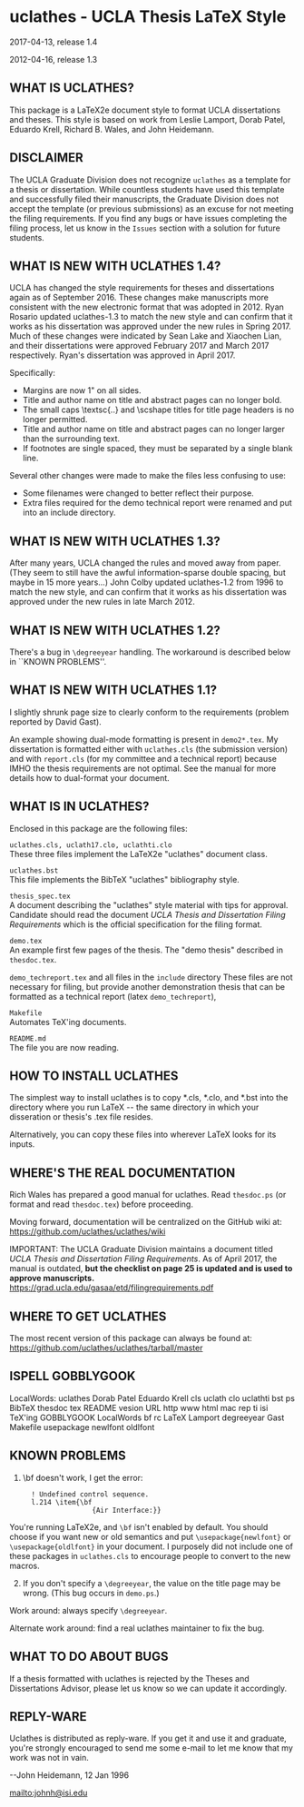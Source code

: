 
uclathes - UCLA Thesis LaTeX Style
==================================

2017-04-13, release 1.4

2012-04-16, release 1.3


WHAT IS UCLATHES?
-----------------

This package is a LaTeX2e document
style to format UCLA dissertations and theses.
This style is based on work from Leslie Lamport,
Dorab Patel, Eduardo Krell, Richard B. Wales, and John Heidemann.

DISCLAIMER
----------
The UCLA Graduate Division does not recognize `uclathes` as a template
for a thesis or dissertation. While countless students have used this
template and successfully filed their manuscripts, the Graduate
Division does not accept the template (or previous submissions) as an
excuse for not meeting the filing requirements. If you find any bugs
or have issues completing the filing process, let us know in the 
`Issues` section with a solution for future students.

WHAT IS NEW WITH UCLATHES 1.4?
------------------------------

UCLA has changed the style requirements for theses and dissertations
again as of September 2016. These changes make manuscripts more
consistent with the new electronic format that was adopted in 2012.
Ryan Rosario updated uclathes-1.3 to match the new style and can
confirm that it works as his dissertation was approved under the new
rules in Spring 2017. Much of these changes were indicated by
Sean Lake and Xiaochen Lian, and their dissertations were approved 
February 2017 and March 2017 respectively. Ryan's dissertation was
approved in April 2017.

Specifically:
- Margins are now 1" on all sides.
- Title and author name on title and abstract pages can no longer
  bold.
- The small caps \textsc{..} and \scshape titles for title page
  headers is no longer permitted.
- Title and author name on title and abstract pages can no longer
  larger than the surrounding text.
- If footnotes are single spaced, they must be separated by a single
  blank line.

Several other changes were made to make the files less confusing to use:

- Some filenames were changed to better reflect their purpose.
- Extra files required for the demo technical report were renamed 
  and put into an include directory. 

WHAT IS NEW WITH UCLATHES 1.3?
------------------------------

After many years, UCLA changed the rules and moved away from paper.
(They seem to still have the awful information-sparse double spacing,
but maybe in 15 more years...)
John Colby updated uclathes-1.2 from 1996 to match the new style,
and can confirm that it works as his dissertation was approved under the new rules in late March 2012.


WHAT IS NEW WITH UCLATHES 1.2?
------------------------------

There's a bug in `\degreeyear` handling.  The workaround is described
below in ``KNOWN PROBLEMS''.


WHAT IS NEW WITH UCLATHES 1.1?
------------------------------

I slightly shrunk page size to clearly conform to the requirements
(problem reported by David Gast).

An example showing dual-mode formatting is present in `demo2*.tex`.
My dissertation is formatted either with `uclathes.cls` (the submission
version) and with `report.cls` (for my committee and a technical report)
because IMHO the thesis requirements are not optimal.  See the manual
for more details how to dual-format your document.


WHAT IS IN UCLATHES?
--------------------

Enclosed in this package are the following files:


  `uclathes.cls, uclath17.clo, uclathti.clo`  
	These three files implement the LaTeX2e "uclathes" document class.

  `uclathes.bst`  
	This file implements the BibTeX "uclathes" bibliography style.

  `thesis_spec.tex`  
	A document describing the "uclathes" style material with tips for
	approval. Candidate should read the document
	*UCLA Thesis and Dissertation Filing Requirements* which is the
	official specification for the filing format.

  `demo.tex`  
	An example first few pages of the thesis. The "demo thesis" described
	in `thesdoc.tex`.

  `demo_techreport.tex` and all files in the `include` directory
	These files are not necessary for filing, but provide another demonstration thesis
	that can be formatted as a technical report (latex `demo_techreport`),

  `Makefile`  
	Automates TeX'ing documents.

  `README.md`  
	The file you are now reading.


HOW TO INSTALL UCLATHES
-----------------------

The simplest way to install uclathes is to copy *.cls, *.clo, and *.bst
into the directory where you run LaTeX -- the same directory in which your disseration or thesis's .tex file resides.

Alternatively, you can copy these files into wherever LaTeX looks
for its inputs.


WHERE'S THE REAL DOCUMENTATION
------------------------------

Rich Wales has prepared a good manual for uclathes.
Read `thesdoc.ps` (or format and read `thesdoc.tex`) before
proceeding.

Moving forward, documentation will be centralized on the GitHub wiki at: <https://github.com/uclathes/uclathes/wiki>

IMPORTANT: The UCLA Graduate Division maintains a document titled *UCLA Thesis and Dissertation Filing Requirements*. 
As of April 2017, the manual is outdated, **but the checklist on page 25 is updated and is used to approve manuscripts.**
<https://grad.ucla.edu/gasaa/etd/filingrequirements.pdf>

WHERE TO GET UCLATHES
---------------------

The most recent version of this package can always be found at:
<https://github.com/uclathes/uclathes/tarball/master>


ISPELL GOBBLYGOOK
-----------------

 LocalWords:  uclathes Dorab Patel Eduardo Krell cls uclath clo uclathti bst ps BibTeX thesdoc tex README vesion URL http www html mac rep ti isi TeX'ing GOBBLYGOOK LocalWords bf rc LaTeX Lamport degreeyear Gast Makefile usepackage newlfont oldlfont


KNOWN PROBLEMS
--------------

1. \bf doesn't work, I get the error:

         ! Undefined control sequence.
         l.214 \item{\bf
                        {Air Interface:}}
You're running LaTeX2e, and `\bf` isn't enabled by default.  You should
choose if you want new or old semantics and put `\usepackage{newlfont}`
or `\usepackage{oldlfont}` in your document.
I purposely did not include one of these packages in `uclathes.cls` to
encourage people to convert to the new macros.

2. If you don't specify a `\degreeyear`, the value on the title page
may be wrong.  (This bug occurs in `demo.ps`.)

Work around:  always specify `\degreeyear`.

Alternate work around:  find a real uclathes maintainer to fix the bug.


WHAT TO DO ABOUT BUGS
---------------------

If a thesis formatted with uclathes is rejected by the
Theses and Dissertations Advisor, please let us know
so we can update it accordingly.


REPLY-WARE
----------

Uclathes is distributed as reply-ware.  If you get it and use it and
graduate, you're strongly encouraged to send me some e-mail to let me
know that my work was not in vain.


  --John Heidemann, 12 Jan 1996
  
  <mailto:johnh@isi.edu>

